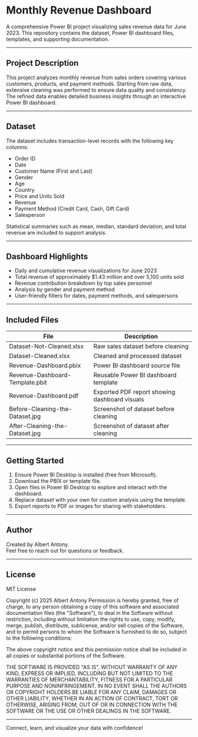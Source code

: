 # Monthly Revenue Dashboard

A comprehensive Power BI project visualizing sales revenue data for June 2023. This repository contains the dataset, Power BI dashboard files, templates, and supporting documentation.

---

## Project Description

This project analyzes monthly revenue from sales orders covering various customers, products, and payment methods. Starting from raw data, extensive cleaning was performed to ensure data quality and consistency. The refined data enables detailed business insights through an interactive Power BI dashboard.

---

## Dataset

The dataset includes transaction-level records with the following key columns:

- Order ID
- Date
- Customer Name (First and Last)
- Gender
- Age
- Country
- Price and Units Sold
- Revenue
- Payment Method (Credit Card, Cash, Gift Card)
- Salesperson

Statistical summaries such as mean, median, standard deviation, and total revenue are included to support analysis.

---

## Dashboard Highlights

- Daily and cumulative revenue visualizations for June 2023
- Total revenue of approximately $1.43 million and over 5,100 units sold
- Revenue contribution breakdown by top sales personnel
- Analysis by gender and payment method
- User-friendly filters for dates, payment methods, and salespersons

---

## Included Files

| File                             | Description                                          |
|---------------------------------|------------------------------------------------------|
| Dataset-Not-Cleaned.xlsx         | Raw sales dataset before cleaning                     |
| Dataset-Cleaned.xlsx             | Cleaned and processed dataset                         |
| Revenue-Dashboard.pbix           | Power BI dashboard source file                        |
| Revenue-Dashboard-Template.pbit  | Reusable Power BI dashboard template                  |
| Revenue-Dashboard.pdf            | Exported PDF report showing dashboard visuals        |
| Before-Cleaning-the-Dataset.jpg | Screenshot of dataset before cleaning                 |
| After-Cleaning-the-Dataset.jpg  | Screenshot of dataset after cleaning                  |

---

## Getting Started

1. Ensure Power BI Desktop is installed (free from Microsoft).
2. Download the PBIX or template file.
3. Open files in Power BI Desktop to explore and interact with the dashboard.
4. Replace dataset with your own for custom analysis using the template.
5. Export reports to PDF or images for sharing with stakeholders.

---

## Author

Created by Albert Antony.  
Feel free to reach out for questions or feedback.

---

## License

MIT License

Copyright (c) 2025 Albert Antony
Permission is hereby granted, free of charge, to any person obtaining a copy
of this software and associated documentation files (the "Software"), to deal
in the Software without restriction, including without limitation the rights
to use, copy, modify, merge, publish, distribute, sublicense, and/or sell
copies of the Software, and to permit persons to whom the Software is
furnished to do so, subject to the following conditions:

The above copyright notice and this permission notice shall be included in all
copies or substantial portions of the Software.

THE SOFTWARE IS PROVIDED "AS IS", WITHOUT WARRANTY OF ANY KIND, EXPRESS OR
IMPLIED, INCLUDING BUT NOT LIMITED TO THE WARRANTIES OF MERCHANTABILITY,
FITNESS FOR A PARTICULAR PURPOSE AND NONINFRINGEMENT. IN NO EVENT SHALL THE
AUTHORS OR COPYRIGHT HOLDERS BE LIABLE FOR ANY CLAIM, DAMAGES OR OTHER
LIABILITY, WHETHER IN AN ACTION OF CONTRACT, TORT OR OTHERWISE, ARISING FROM,
OUT OF OR IN CONNECTION WITH THE SOFTWARE OR THE USE OR OTHER DEALINGS IN THE
SOFTWARE.

---

Connect, learn, and visualize your data with confidence!
